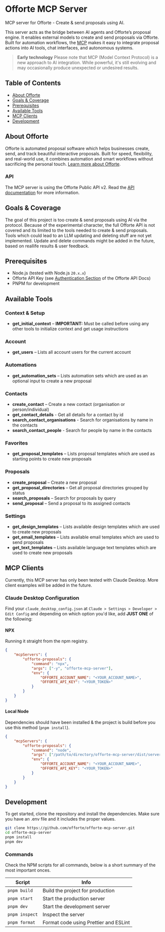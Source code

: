 # Offorte MCP Server <!-- omit in toc -->

MCP server for Offorte - Create & send proposals using AI.

This server acts as the bridge between AI agents and Offorte’s proposal engine.
It enables external models to create and send proposals via Offorte.
Built for automation workflows, the [MCP](https://modelcontextprotocol.io/) makes it easy to integrate proposal actions into AI tools, chat interfaces, and autonomous systems.

> **Early technology**
> Please note that MCP (Model Context Protocol) is a new approach to AI integration.
> While powerful, it's still evolving and may occasionally produce unexpected or undesired results.

## Table of Contents <!-- omit in toc -->

- [About Offorte](#about-offorte)
- [Goals \& Coverage](#goals--coverage)
- [Prerequisites](#prerequisites)
- [Available Tools](#available-tools)
- [MCP Clients](#mcp-clients)
- [Development](#development)

## About Offorte

Offorte is automated proposal software which helps businesses create, send, and track beautiful interactive proposals.
Built for speed, flexibility, and real-world use, it combines automation and smart workflows without sacrificing the personal touch.
[Learn more about Offorte](https://www.offorte.com).

### API <!-- omit in toc -->

The MCP server is using the Offorte Public API v2.
Read the [API documentation](https://www.offorte.com/api-docs/) for more information.

## Goals & Coverage

The goal of this project is too create & send proposals using AI via the protocol.
Because of the experimental character, the full Offorte API is not covered and its limited to the tools needed to create & send proposals.
Tools which could lead to an LLM updating and deleting stuff are not yet implemented.
Update and delete commands might be added in the future, based on reallife results & user feedback.

## Prerequisites

- Node.js (tested with Node.js `20.x.x`)
- Offorte API Key (see [Authentication Section](https://www.offorte.com/api-docs/authentication#api-keys) of the Offorte API Docs)
- PNPM for development

## Available Tools

### Context & Setup <!-- omit in toc -->

- **get_initial_context** – **IMPORTANT:** Must be called before using any other tools to initialize context and get usage instructions

### Account <!-- omit in toc -->

- **get_users** – Lists all account users for the current account

### Automations <!-- omit in toc -->

- **get_automation_sets** – Lists automation sets which are used as an optional input to create a new proposal

### Contacts <!-- omit in toc -->

- **create_contact** – Create a new contact (organisation or person/individual)
- **get_contact_details** - Get all details for a contact by id
- **search_contact_organisations** - Search for organisations by name in the contacts
- **search_contact_people** - Search for people by name in the contacts

### Favorites <!-- omit in toc -->

- **get_proposal_templates** – Lists proposal templates which are used as starting points to create new proposals

### Proposals <!-- omit in toc -->

- **create_proposal** – Create a new proposal
- **get_proposal_directories** – Get all proposal directories grouped by status
- **search_proposals** – Search for proposals by query
- **send_proposal** – Send a proposal to its assigned contacts

### Settings <!-- omit in toc -->

- **get_design_templates** – Lists available design templates which are used to create new proposals
- **get_email_templates** – Lists available email templates which are used to send proposals
- **get_text_templates** – Lists available language text templates which are used to create new proposals

## MCP Clients

Currently, this MCP server has only been tested with Claude Desktop.
More client examples will be added in the future.

### Claude Desktop Configuration <!-- omit in toc -->

Find your `claude_desktop_config.json` at `Claude > Settings > Developer > Edit Config` and depending on which option you'd like, add **JUST ONE** of the following:

#### NPX <!-- omit in toc -->

Running it straight from the npm registry.

```json
{
	"mcpServers": {
		"offorte-proposals": {
			"command": "npx",
			"args": ["-y", "offorte-mcp-server"],
			"env": {
				"OFFORTE_ACCOUNT_NAME": "<YOUR_ACCOUNT_NAME>",
				"OFFORTE_API_KEY": "<YOUR_TOKEN>"
			}
		}
	}
}
```

#### Local Node <!-- omit in toc -->

Dependencies should have been installed & the project is build before you use this method (`pnpm install`).

```json
{
	"mcpServers": {
		"offorte-proposals": {
			"command": "node",
			"args": ["/path/to/directory/offorte-mcp-server/dist/server.js"],
			"env": {
				"OFFORTE_ACCOUNT_NAME": "<YOUR_ACCOUNT_NAME>",
				"OFFORTE_API_KEY": "<YOUR_TOKEN>"
			}
		}
	}
}
```

## Development

To get started, clone the repository and install the dependencies.
Make sure you have an .env file and it includes the proper values.

```bash
git clone https://github.com/offorte/offorte-mcp-server.git
cd offorte-mcp-server
pnpm install
pnpm dev
```

### Commands <!-- omit in toc -->

Check the NPM scripts for all commands, below is a short summary of the most important onces.

| Script         | Info                                  |
| -------------- | ------------------------------------- |
| `pnpm build`   | Build the project for production      |
| `pnpm start`   | Start the production server           |
| `pnpm dev`     | Start the development server          |
| `pnpm inspect` | Inspect the server                    |
| `pnpm format`  | Format code using Prettier and ESLint |

